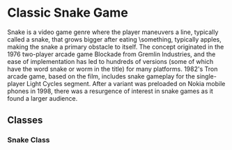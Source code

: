 # Classic Snake Game

Snake is a video game genre where the player maneuvers a line, 
typically called a snake, that grows bigger after eating 
\something, typically apples, making the snake a primary 
obstacle to itself. 
The concept originated in the 1976 two-player arcade game Blockade 
from Gremlin Industries, and the ease of implementation has led to 
hundreds of versions 
(some of which have the word snake or worm in the title) 
for many platforms. 
1982's Tron arcade game, based on the film, includes snake gameplay 
for the single-player Light Cycles segment. 
After a variant was preloaded on Nokia mobile phones in 1998, 
there was a resurgence of interest in snake games as it found a 
larger audience.

## Classes
### Snake Class
